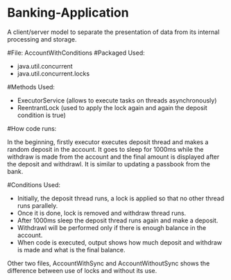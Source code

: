 # Banking-Application
A client/server model to separate the presentation of data from its internal processing and storage.

#File: AccountWithConditions
#Packaged Used:
- java.util.concurrent
- java.util.concurrent.locks

#Methods Used:
- ExecutorService (allows to execute tasks on threads asynchronously)
- ReentrantLock (used to apply the lock again and again the deposit condition is true)

#How code runs:

In the beginning, firstly executor executes deposit thread and makes a random deposit in the account. It goes to sleep for 1000ms while the withdraw is made from the account and the final amount is displayed after the deposit and withdrawl. It is similar to updating a passbook from the bank. 

#Conditions Used:
- Initially, the deposit thread runs, a lock is applied so that no other thread runs parallely.
- Once it is done, lock is removed and withdraw thread runs.
- After 1000ms sleep the deposit thread runs again and make a deposit.
- Withdrawl will be performed only if there is enough balance in the account.
- When code is executed, output shows how much deposit and withdraw is made and what is the final balance.

Other two files, AccountWithSync and AccountWithoutSync shows the difference between use of locks and without its use.
